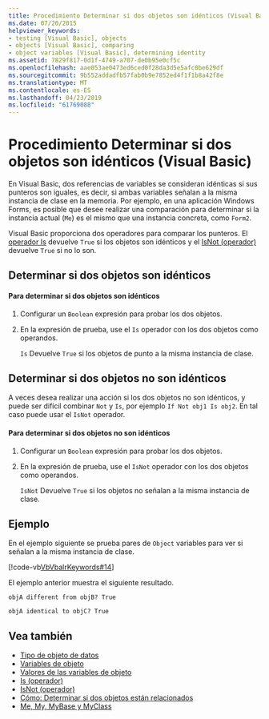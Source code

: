 ```yaml
---
title: Procedimiento Determinar si dos objetos son idénticos (Visual Basic)
ms.date: 07/20/2015
helpviewer_keywords:
- testing [Visual Basic], objects
- objects [Visual Basic], comparing
- object variables [Visual Basic], determining identity
ms.assetid: 7829f817-0d1f-4749-a707-de0b95e0cf5c
ms.openlocfilehash: aae053ae0473ed6ced0f28da3d5e5afc0be629df
ms.sourcegitcommit: 9b552addadfb57fab0b9e7852ed4f1f1b8a42f8e
ms.translationtype: MT
ms.contentlocale: es-ES
ms.lasthandoff: 04/23/2019
ms.locfileid: "61769088"
---
```

# <a name="how-to-determine-whether-two-objects-are-identical-visual-basic"></a>Procedimiento Determinar si dos objetos son idénticos (Visual Basic)
En Visual Basic, dos referencias de variables se consideran idénticas si sus punteros son iguales, es decir, si ambas variables señalan a la misma instancia de clase en la memoria. Por ejemplo, en una aplicación Windows Forms, es posible que desee realizar una comparación para determinar si la instancia actual (`Me`) es el mismo que una instancia concreta, como `Form2`.  
  
 Visual Basic proporciona dos operadores para comparar los punteros. El [operador Is](../../../../visual-basic/language-reference/operators/is-operator.md) devuelve `True` si los objetos son idénticos y el [IsNot (operador)](../../../../visual-basic/language-reference/operators/isnot-operator.md) devuelve `True` si no lo son.  
  
## <a name="determining-if-two-objects-are-identical"></a>Determinar si dos objetos son idénticos  
  
#### <a name="to-determine-if-two-objects-are-identical"></a>Para determinar si dos objetos son idénticos  
  
1. Configurar un `Boolean` expresión para probar los dos objetos.  
  
2. En la expresión de prueba, use el `Is` operador con los dos objetos como operandos.  
  
     `Is` Devuelve `True` si los objetos de punto a la misma instancia de clase.  
  
## <a name="determining-if-two-objects-are-not-identical"></a>Determinar si dos objetos no son idénticos  
 A veces desea realizar una acción si los dos objetos no son idénticos, y puede ser difícil combinar `Not` y `Is`, por ejemplo `If Not obj1 Is obj2`. En tal caso puede usar el `IsNot` operador.  
  
#### <a name="to-determine-if-two-objects-are-not-identical"></a>Para determinar si dos objetos no son idénticos  
  
1. Configurar un `Boolean` expresión para probar los dos objetos.  
  
2. En la expresión de prueba, use el `IsNot` operador con los dos objetos como operandos.  
  
     `IsNot` Devuelve `True` si los objetos no señalan a la misma instancia de clase.  
  
## <a name="example"></a>Ejemplo  
 En el ejemplo siguiente se prueba pares de `Object` variables para ver si señalan a la misma instancia de clase.  
  
 [!code-vb[VbVbalrKeywords#14](~/samples/snippets/visualbasic/VS_Snippets_VBCSharp/VbVbalrKeywords/VB/class7.vb#14)]  
  
 El ejemplo anterior muestra el siguiente resultado.  
  
 `objA different from objB? True`  
  
 `objA identical to objC? True`  
  
## <a name="see-also"></a>Vea también

- [Tipo de objeto de datos](../../../../visual-basic/language-reference/data-types/object-data-type.md)
- [Variables de objeto](../../../../visual-basic/programming-guide/language-features/variables/object-variables.md)
- [Valores de las variables de objeto](../../../../visual-basic/programming-guide/language-features/variables/object-variable-values.md)
- [Is (operador)](../../../../visual-basic/language-reference/operators/is-operator.md)
- [IsNot (operador)](../../../../visual-basic/language-reference/operators/isnot-operator.md)
- [Cómo: Determinar si dos objetos están relacionados](../../../../visual-basic/programming-guide/language-features/variables/how-to-determine-whether-two-objects-are-related.md)
- [Me, My, MyBase y MyClass](../../../../visual-basic/programming-guide/program-structure/me-my-mybase-and-myclass.md)
